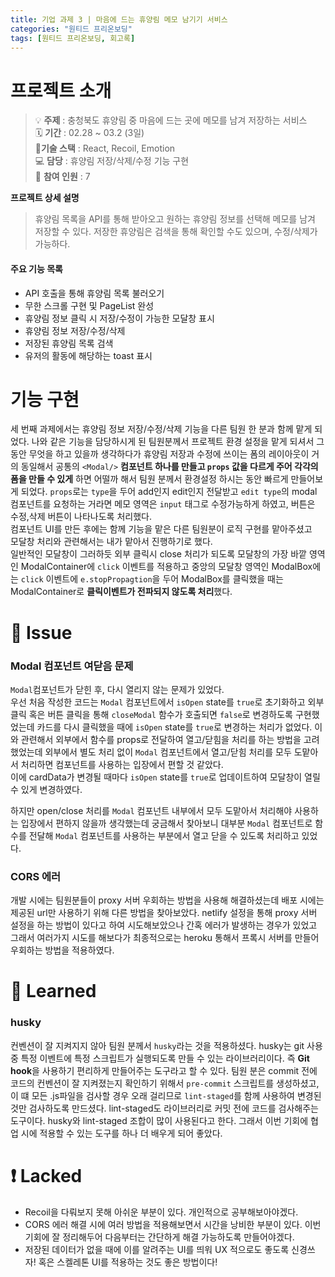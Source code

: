 ```yaml
---
title: 기업 과제 3 | 마음에 드는 휴양림 메모 남기기 서비스
categories: "원티드 프리온보딩"
tags: [원티드 프리온보딩, 회고록]
---
```


# 프로젝트 소개

> 💡 **주제** : 충청북도 휴양림 중 마음에 드는 곳에 메모를 남겨 저장하는 서비스<br/>
> 🗓 **기간** : 02.28 ~ 03.2 (3일)<br/>
> 🔨**기술 스택** : React, Recoil, Emotion<br/>
> 💻 **담당** : 휴양림 저장/삭제/수정 기능 구현<br/>
> 👤 **참여 인원** : 7

**프로젝트 상세 설명**

> 휴양림 목록을 API를 통해 받아오고 원하는 휴양림 정보를 선택해 메모를 남겨 저장할 수 있다. 저장한 휴양림은 검색을 통해 확인할 수도 있으며, 수정/삭제가 가능하다.

#### 주요 기능 목록

- API 호출을 통해 휴양림 목록 불러오기
- 무한 스크롤 구현 및 PageList 완성
- 휴양림 정보 클릭 시 저장/수정이 가능한 모달창 표시
- 휴양림 정보 저장/수정/삭제
- 저장된 휴양림 목록 검색
- 유저의 활동에 해당하는 toast 표시

# 기능 구현

세 번째 과제에서는 휴양림 정보 저장/수정/삭제 기능을 다른 팀원 한 분과 함께 맡게 되었다. 나와 같은 기능을 담당하시게 된 팀원분께서 프로젝트 환경 설정을 맡게 되셔서 그 동안 무엇을 하고 있을까 생각하다가 휴양림 저장과 수정에 쓰이는 폼의 레이아웃이 거의 동일해서 공통의 `<Modal/>` **컴포넌트 하나를 만들고 `props` 값을 다르게 주어 각각의 폼을 만들 수 있게** 하면 어떨까 해서 팀원 분께서 환경설정 하시는 동안 빠르게 만들어보게 되었다. `props`로는 `type`을 두어 add인지 edit인지 전달받고 `edit type`의 modal 컴포넌트를 요청하는 거라면 메모 영역은 `input` 태그로 수정가능하게 하였고, 버튼은 수정,삭제 버튼이 나타나도록 처리했다.  
컴포넌트 UI를 만든 후에는 함께 기능을 맡은 다른 팀원분이 로직 구현를 맡아주셨고  
모달창 처리와 관련해서는 내가 맡아서 진행하기로 했다.  
일반적인 모달창이 그러하듯 외부 클릭시 close 처리가 되도록 모달창의 가장 바깥 영역인 ModalContainer에 `click` 이벤트를 적용하고 중앙의 모달창 영역인 ModalBox에는 `click` 이벤트에 `e.stopPropagtion`을 두어 ModalBox를 클릭했을 때는 ModalContainer로 **클릭이벤트가 전파되지 않도록 처리**했다.

# 🎃 Issue

### Modal 컴포넌트 여닫음 문제

`Modal`컴포넌트가 닫힌 후, 다시 열리지 않는 문제가 있었다.  
우선 처음 작성한 코드는 `Modal` 컴포넌트에서 `isOpen` state를 `true`로 초기화하고 외부 클릭 혹은 버튼 클릭을 통해 `closeModal` 함수가 호출되면 `false`로 변경하도록 구현했었는데 카드를 다시 클릭했을 때에 `isOpen` state를 `true`로 변경하는 처리가 없었다. 이와 관련해서 외부에서 함수를 props로 전달하여 열고/닫힘을 처리를 하는 방법을 고려했었는데 외부에서 별도 처리 없이 `Modal` 컴포넌트에서 열고/닫힘 처리를 모두 도맡아서 처리하면 컴포넌트를 사용하는 입장에서 편할 것 같았다.  
이에 cardData가 변경될 때마다 `isOpen` state를 `true`로 업데이트하여 모달창이 열릴 수 있게 변경하였다.

하지만 open/close 처리를 `Modal` 컴포넌트 내부에서 모두 도맡아서 처리해야 사용하는 입장에서 편하지 않을까 생각했는데 궁금해서 찾아보니 대부분 `Modal` 컴포넌트로 함수를 전달해 `Modal` 컴포넌트를 사용하는 부분에서 열고 닫을 수 있도록 처리하고 있었다.

### CORS 에러

개발 시에는 팀원분들이 proxy 서버 우회하는 방법을 사용해 해결하셨는데 배포 시에는 제공된 url만 사용하기 위해 다른 방법을 찾아보았다. netlify 설정을 통해 proxy 서버 설정을 하는 방법이 있다고 하여 시도해보았으나 간혹 에러가 발생하는 경우가 있었고 그래서 여러가지 시도를 해보다가 최종적으로는 heroku 통해서 프록시 서버를 만들어 우회하는 방법을 적용하였다.

# 📝 Learned

### husky

컨벤션이 잘 지켜지지 않아 팀원 분께서 `husky`라는 것을 적용하셨다. husky는 git 사용 중 특정 이벤트에 특정 스크립트가 실행되도록 만들 수 있는 라이브러리이다. 즉 **Git hook**을 사용하기 편리하게 만들어주는 도구라고 할 수 있다. 팀원 분은 commit 전에 코드의 컨벤션이 잘 지켜졌는지 확인하기 위해서 `pre-commit` 스크립트를 생성하셨고, 이 떄 모든 .js파일을 검사할 경우 오래 걸리므로 `lint-staged`를 함께 사용하여 변경된 것만 검사하도록 만드셨다. lint-staged도 라이브러리로 커밋 전에 코드를 검사해주는 도구이다. husky와 lint-staged 조합이 많이 사용된다고 한다. 그래서 이번 기회에 협업 시에 적용할 수 있는 도구를 하나 더 배우게 되어 좋았다.

# ❗️ Lacked

- Recoil을 다뤄보지 못해 아쉬운 부분이 있다. 개인적으로 공부해보아야겠다.
- CORS 에러 해결 시에 여러 방법을 적용해보면서 시간을 낭비한 부분이 있다. 이번 기회에 잘 정리해두어 다음부터는 간단하게 해결 가능하도록 만들어야겠다.
- 저장된 데이터가 없을 때에 이를 알려주는 UI를 띄워 UX 적으로도 좋도록 신경쓰자! 혹은 스켈레톤 UI를 적용하는 것도 좋은 방법이다!
